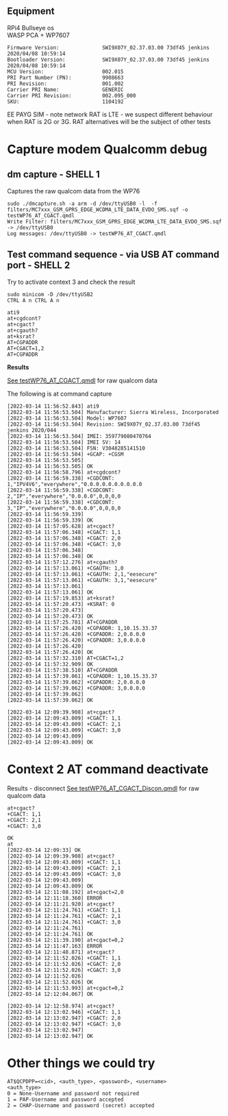 ## Equipment
RPi4 Bullseye os  
WASP PCA + WP7607  
```
Firmware Version:              SWI9X07Y_02.37.03.00 73df45 jenkins 2020/04/08 10:59:14
Bootloader Version:            SWI9X07Y_02.37.03.00 73df45 jenkins 2020/04/08 10:59:14
MCU Version:                   002.015
PRI Part Number (PN):          9908663
PRI Revision:                  001.002
Carrier PRI Name:              GENERIC
Carrier PRI Revision:          002.095_000
SKU:                           1104192
```
EE PAYG SIM - note network RAT is LTE - we suspect different behaviour when RAT is 2G or 3G. RAT alternatives will be the subject of other tests  



# Capture modem Qualcomm debug

## dm capture - SHELL 1

Captures the raw qualcom data from the WP76

```
sudo ./dmcapture.sh -a arm -d /dev/ttyUSB0 -l  -f filters/MC7xxx_GSM_GPRS_EDGE_WCDMA_LTE_DATA_EVDO_SMS.sqf -o testWP76_AT_CGACT.qmdl
Write Filter: filters/MC7xxx_GSM_GPRS_EDGE_WCDMA_LTE_DATA_EVDO_SMS.sqf -> /dev/ttyUSB0
Log messages: /dev/ttyUSB0 -> testWP76_AT_CGACT.qmdl
```

## Test command sequence - via USB AT command port - SHELL 2

Try to activate context 3 and check the result  
```
sudo minicom -D /dev/ttyUSB2
CTRL A n CTRL A n
```


```
ati9
at+cgdcont?
at+cgact?
at+cgauth?
at+ksrat?
AT+CGPADDR
AT+CGACT=1,2
AT+CGPADDR
```

**Results**

[See testWP76_AT_CGACT.qmdl](testWP76_AT_CGACT.qmdl) for raw qualcom data


The following is at command capture
```
[2022-03-14 11:56:52.843] ati9
[2022-03-14 11:56:53.504] Manufacturer: Sierra Wireless, Incorporated
[2022-03-14 11:56:53.504] Model: WP7607
[2022-03-14 11:56:53.504] Revision: SWI9X07Y_02.37.03.00 73df45 jenkins 2020/044
[2022-03-14 11:56:53.504] IMEI: 359779080470764
[2022-03-14 11:56:53.504] IMEI SV: 14
[2022-03-14 11:56:53.504] FSN: V3048285141510
[2022-03-14 11:56:53.504] +GCAP: +CGSM
[2022-03-14 11:56:53.505]
[2022-03-14 11:56:53.505] OK
[2022-03-14 11:56:58.796] at+cgdcont?
[2022-03-14 11:56:59.338] +CGDCONT: 1,"IPV4V6","everywhere","0.0.0.0.0.0.0.0.0.0
[2022-03-14 11:56:59.338] +CGDCONT: 2,"IP","everywhere","0.0.0.0",0,0,0,0
[2022-03-14 11:56:59.338] +CGDCONT: 3,"IP","everywhere","0.0.0.0",0,0,0,0
[2022-03-14 11:56:59.339]
[2022-03-14 11:56:59.339] OK
[2022-03-14 11:57:05.628] at+cgact?
[2022-03-14 11:57:06.348] +CGACT: 1,1
[2022-03-14 11:57:06.348] +CGACT: 2,0
[2022-03-14 11:57:06.348] +CGACT: 3,0
[2022-03-14 11:57:06.348]
[2022-03-14 11:57:06.348] OK
[2022-03-14 11:57:12.276] at+cgauth?
[2022-03-14 11:57:13.061] +CGAUTH: 1,0
[2022-03-14 11:57:13.061] +CGAUTH: 2,1,"eesecure"
[2022-03-14 11:57:13.061] +CGAUTH: 3,1,"eesecure"
[2022-03-14 11:57:13.061]
[2022-03-14 11:57:13.061] OK
[2022-03-14 11:57:19.853] at+ksrat?
[2022-03-14 11:57:20.473] +KSRAT: 0
[2022-03-14 11:57:20.473]
[2022-03-14 11:57:20.473] OK
[2022-03-14 11:57:25.781] AT+CGPADDR
[2022-03-14 11:57:26.420] +CGPADDR: 1,10.15.33.37
[2022-03-14 11:57:26.420] +CGPADDR: 2,0.0.0.0
[2022-03-14 11:57:26.420] +CGPADDR: 3,0.0.0.0
[2022-03-14 11:57:26.420]
[2022-03-14 11:57:26.420] OK
[2022-03-14 11:57:32.310] AT+CGACT=1,2
[2022-03-14 11:57:32.909] OK
[2022-03-14 11:57:38.510] AT+CGPADDR
[2022-03-14 11:57:39.061] +CGPADDR: 1,10.15.33.37
[2022-03-14 11:57:39.062] +CGPADDR: 2,0.0.0.0
[2022-03-14 11:57:39.062] +CGPADDR: 3,0.0.0.0
[2022-03-14 11:57:39.062]
[2022-03-14 11:57:39.062] OK

[2022-03-14 12:09:39.908] at+cgact?
[2022-03-14 12:09:43.009] +CGACT: 1,1
[2022-03-14 12:09:43.009] +CGACT: 2,1
[2022-03-14 12:09:43.009] +CGACT: 3,0
[2022-03-14 12:09:43.009]
[2022-03-14 12:09:43.009] OK

```

# Context 2 AT command deactivate
Results - disconnect
[See testWP76_AT_CGACT_Discon.qmdl](testWP76_AT_CGACT_Discon.qmdl) for raw qualcom data


```
at+cgact?
+CGACT: 1,1
+CGACT: 2,1
+CGACT: 3,0

OK
at
[2022-03-14 12:09:33] OK
[2022-03-14 12:09:39.908] at+cgact?
[2022-03-14 12:09:43.009] +CGACT: 1,1
[2022-03-14 12:09:43.009] +CGACT: 2,1
[2022-03-14 12:09:43.009] +CGACT: 3,0
[2022-03-14 12:09:43.009]
[2022-03-14 12:09:43.009] OK
[2022-03-14 12:11:08.192] at+cgact=2,0
[2022-03-14 12:11:18.360] ERROR
[2022-03-14 12:11:21.920] at+cgact?
[2022-03-14 12:11:24.761] +CGACT: 1,1
[2022-03-14 12:11:24.761] +CGACT: 2,1
[2022-03-14 12:11:24.761] +CGACT: 3,0
[2022-03-14 12:11:24.761]
[2022-03-14 12:11:24.761] OK
[2022-03-14 12:11:39.190] at+cgact=0,2
[2022-03-14 12:11:47.163] ERROR
[2022-03-14 12:11:48.871] at+cgact?
[2022-03-14 12:11:52.026] +CGACT: 1,1
[2022-03-14 12:11:52.026] +CGACT: 2,0
[2022-03-14 12:11:52.026] +CGACT: 3,0
[2022-03-14 12:11:52.026]
[2022-03-14 12:11:52.026] OK
[2022-03-14 12:11:53.993] at+cgact=0,2
[2022-03-14 12:12:04.067] OK

[2022-03-14 12:12:58.974] at+cgact?
[2022-03-14 12:13:02.946] +CGACT: 1,1
[2022-03-14 12:13:02.947] +CGACT: 2,0
[2022-03-14 12:13:02.947] +CGACT: 3,0
[2022-03-14 12:13:02.947]
[2022-03-14 12:13:02.947] OK
```


# Other things we could try
```
AT$QCPDPP=<cid>, <auth_type>, <password>, <username>
<auth_type>
0 = None-Username and password not required
1 = PAP-Username and password accepted
2 = CHAP-Username and password (secret) accepted
```
